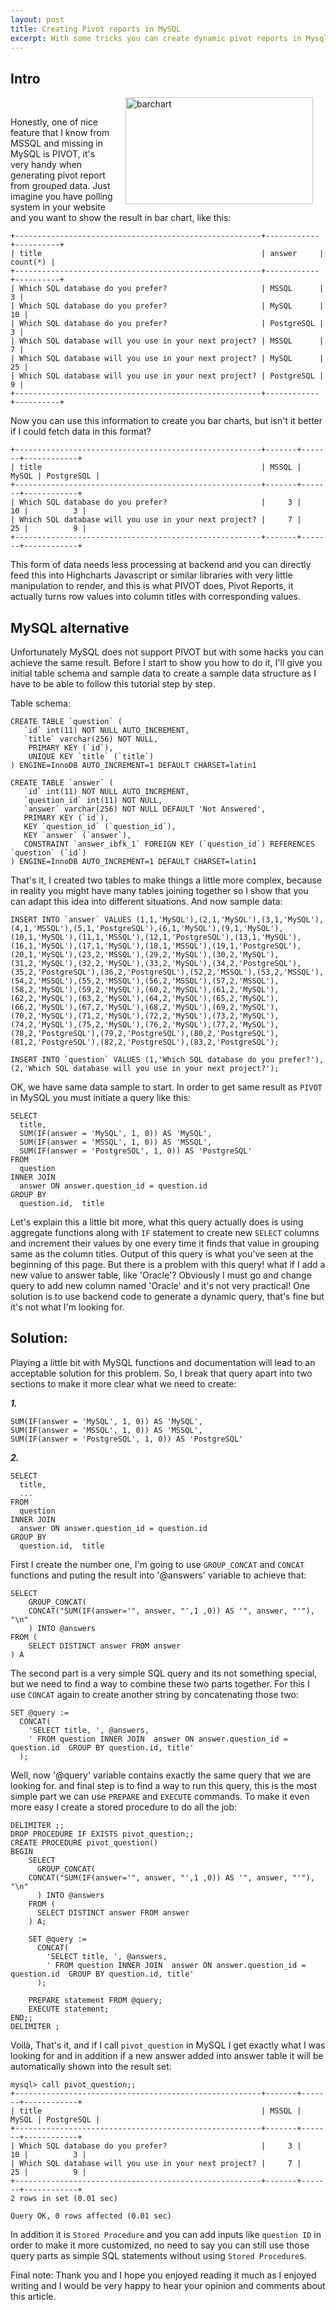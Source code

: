 ```yaml
---
layout: post
title: Creating Pivot reports in MySQL
excerpt: With some tricks you can create dynamic pivot reports in Mysql. This is a step by step guide to achieve same result as PIVOT.
---
```


## Intro


<script type="text/javascript" src="//pagead2.googlesyndication.com/pagead/js/adsbygoogle.js" async=""></script>
<img class="alignright" align='right' style="margin-left: 20px; margin-right: 20px;" title="Bar chart" alt="barchart" src="{{ site.url }}/img/barchart-300x171.png" width="300" height="171" />
<br />

Honestly, one of nice feature that I know from MSSQL and missing in MySQL is PIVOT, it's very handy when generating pivot report from grouped data. Just imagine you have polling system in your website and you want to show the result in bar chart, like this:

<div class="ads"> <ins class="adsbygoogle" style="display:block" data-ad-client="ca-pub-5768423765640512" data-ad-slot="7013600384" data-ad-format="horizontal"></ins></div>
<script> (adsbygoogle = window.adsbygoogle || []).push({}); </script>

	+-------------------------------------------------------+------------+----------+
	| title                                                 | answer     | count(*) |
	+-------------------------------------------------------+------------+----------+
	| Which SQL database do you prefer?                     | MSSQL      |        3 |
	| Which SQL database do you prefer?                     | MySQL      |       10 |
	| Which SQL database do you prefer?                     | PostgreSQL |        3 |
	| Which SQL database will you use in your next project? | MSSQL      |        7 |
	| Which SQL database will you use in your next project? | MySQL      |       25 |
	| Which SQL database will you use in your next project? | PostgreSQL |        9 |
	+-------------------------------------------------------+------------+----------+

Now you can use this information to create you bar charts, but isn't it better if I could fetch data in this format? 

	+-------------------------------------------------------+-------+-------+------------+
	| title                                                 | MSSQL | MySQL | PostgreSQL |
	+-------------------------------------------------------+-------+-------+------------+
	| Which SQL database do you prefer?                     |     3 |    10 |          3 |
	| Which SQL database will you use in your next project? |     7 |    25 |          9 |
	+-------------------------------------------------------+-------+-------+------------+

This form of data needs less processing at backend and you can directly feed this into Highcharts Javascript or similar libraries with very little manipulation to render, and this is what PIVOT does, Pivot Reports, it actually turns row values into column titles with corresponding values. 

## MySQL alternative 

Unfortunately MySQL does not support PIVOT but with some hacks you can achieve the same result. Before I start to show you how to do it, I'll give you initial table schema and sample data to create a sample data structure as I have to be able to follow this tutorial step by step. 

<div class="ads"> <ins class="adsbygoogle" style="display:block" data-ad-client="ca-pub-5768423765640512" data-ad-slot="7013600384" data-ad-format="rectangle"></ins> </div>
<script> (adsbygoogle = window.adsbygoogle || []).push({}); </script>

Table schema: 

	CREATE TABLE `question` (
	   `id` int(11) NOT NULL AUTO_INCREMENT,
	   `title` varchar(256) NOT NULL,
	    PRIMARY KEY (`id`),
	    UNIQUE KEY `title` (`title`)
	) ENGINE=InnoDB AUTO_INCREMENT=1 DEFAULT CHARSET=latin1

	CREATE TABLE `answer` (
	   `id` int(11) NOT NULL AUTO_INCREMENT,
	   `question_id` int(11) NOT NULL,
	   `answer` varchar(256) NOT NULL DEFAULT 'Not Answered',
	   PRIMARY KEY (`id`),
	   KEY `question_id` (`question_id`),
	   KEY `answer` (`answer`),
	   CONSTRAINT `answer_ibfk_1` FOREIGN KEY (`question_id`) REFERENCES `question` (`id`)
	) ENGINE=InnoDB AUTO_INCREMENT=1 DEFAULT CHARSET=latin1

That's it, I created two tables to make things a little more complex, because in reality you might have many tables joining together so I show that you can adapt this idea into different situations. And now sample data: 

	INSERT INTO `answer` VALUES (1,1,'MySQL'),(2,1,'MySQL'),(3,1,'MySQL'),(4,1,'MSSQL'),(5,1,'PostgreSQL'),(6,1,'MySQL'),(9,1,'MySQL'),(10,1,'MySQL'),(11,1,'MSSQL'),(12,1,'PostgreSQL'),(13,1,'MySQL'),(16,1,'MySQL'),(17,1,'MySQL'),(18,1,'MSSQL'),(19,1,'PostgreSQL'),(20,1,'MySQL'),(23,2,'MSSQL'),(29,2,'MySQL'),(30,2,'MySQL'),(31,2,'MySQL'),(32,2,'MySQL'),(33,2,'MySQL'),(34,2,'PostgreSQL'),(35,2,'PostgreSQL'),(36,2,'PostgreSQL'),(52,2,'MSSQL'),(53,2,'MSSQL'),(54,2,'MSSQL'),(55,2,'MSSQL'),(56,2,'MSSQL'),(57,2,'MSSQL'),(58,2,'MySQL'),(59,2,'MySQL'),(60,2,'MySQL'),(61,2,'MySQL'),(62,2,'MySQL'),(63,2,'MySQL'),(64,2,'MySQL'),(65,2,'MySQL'),(66,2,'MySQL'),(67,2,'MySQL'),(68,2,'MySQL'),(69,2,'MySQL'),(70,2,'MySQL'),(71,2,'MySQL'),(72,2,'MySQL'),(73,2,'MySQL'),(74,2,'MySQL'),(75,2,'MySQL'),(76,2,'MySQL'),(77,2,'MySQL'),(78,2,'PostgreSQL'),(79,2,'PostgreSQL'),(80,2,'PostgreSQL'),(81,2,'PostgreSQL'),(82,2,'PostgreSQL'),(83,2,'PostgreSQL');

	INSERT INTO `question` VALUES (1,'Which SQL database do you prefer?'),(2,'Which SQL database will you use in your next project?');

OK, we have same data sample to start. In order to get same result as `PIVOT` in MySQL you must initiate a query like this: 

	SELECT
	  title,
	  SUM(IF(answer = 'MySQL', 1, 0)) AS 'MySQL',
	  SUM(IF(answer = 'MSSQL', 1, 0)) AS 'MSSQL',
	  SUM(IF(answer = 'PostgreSQL', 1, 0)) AS 'PostgreSQL'
	FROM
	  question
	INNER JOIN
	  answer ON answer.question_id = question.id
	GROUP BY
	  question.id,  title

Let's explain this a little bit more, what this query actually does is using aggregate functions along with `IF` statement to create new `SELECT` columns and increment their values by one every time it finds that value in grouping same as the column titles. Output of this query is what you've seen at the beginning of this page. But there is a problem with this query! what if I add a new value to answer table, like 'Oracle'? Obviously I must go and change query to add new column named 'Oracle' and it's not very practical! One solution is to use backend code to generate a dynamic query, that's fine but it's not what I'm looking for. 

## Solution: 

Playing a little bit with MySQL functions and documentation will lead to an acceptable solution for this problem. So, I break that  query apart into two sections to make it more clear what we need to create: 

***1.***

	SUM(IF(answer = 'MySQL', 1, 0)) AS 'MySQL',
	SUM(IF(answer = 'MSSQL', 1, 0)) AS 'MSSQL',
	SUM(IF(answer = 'PostgreSQL', 1, 0)) AS 'PostgreSQL'

***2.***

	SELECT
	  title,
	  ...
	FROM
	  question
	INNER JOIN
	  answer ON answer.question_id = question.id
	GROUP BY
	  question.id,  title

First I create the number one, I'm going to use `GROUP_CONCAT` and `CONCAT` functions and puting the result into '@answers' variable to achieve that: 

	SELECT
	    GROUP_CONCAT(
		CONCAT("SUM(IF(answer='", answer, "',1 ,0)) AS '", answer, "'"), "\n"
	    ) INTO @answers
	FROM (
	    SELECT DISTINCT answer FROM answer
	) A

The second part is a very simple SQL query and its not something special, but we need to find a way to combine these two parts together. For this I use `CONCAT` again to create another string by concatenating those two: 

	SET @query := 
	  CONCAT(
	    'SELECT title, ', @answers, 
	    ' FROM question INNER JOIN  answer ON answer.question_id = question.id  GROUP BY question.id, title'
	  );

Well, now '@query' variable contains exactly the same query that we are looking for. and final step is to find a way to run this query, this is the most simple part we can use `PREPARE` and `EXECUTE` commands. To make it even more easy I create a stored procedure to do all the job: 

	DELIMITER ;;
	DROP PROCEDURE IF EXISTS pivot_question;;
	CREATE PROCEDURE pivot_question()
	BEGIN
		SELECT
		  GROUP_CONCAT(
		CONCAT("SUM(IF(answer='", answer, "',1 ,0)) AS '", answer, "'"), "\n"
		  ) INTO @answers
		FROM (
		  SELECT DISTINCT answer FROM answer
		) A;

		SET @query := 
		  CONCAT(
		    'SELECT title, ', @answers, 
		    ' FROM question INNER JOIN  answer ON answer.question_id = question.id  GROUP BY question.id, title'
		  );

		PREPARE statement FROM @query;
		EXECUTE statement;
	END;;
	DELIMITER ;

Voilà, That's it, and if I call `pivot_question` in MySQL I get exactly what I was looking for and in addition if a  new answer added into answer table it will be automatically shown into the result set: 

	mysql> call pivot_question;;
	+-------------------------------------------------------+-------+-------+------------+
	| title                                                 | MSSQL | MySQL | PostgreSQL |
	+-------------------------------------------------------+-------+-------+------------+
	| Which SQL database do you prefer?                     |     3 |    10 |          3 |
	| Which SQL database will you use in your next project? |     7 |    25 |          9 |
	+-------------------------------------------------------+-------+-------+------------+
	2 rows in set (0.01 sec)

	Query OK, 0 rows affected (0.01 sec)

In addition it is `Stored Procedure` and you can add inputs like `question ID`  in order to make it more customized, no need to say you can still use those query parts as simple SQL statements without using `Stored Procedure`s. 

Final note: Thank you and I hope you enjoyed reading it much as I enjoyed writing and I would be very happy to hear your opinion and comments about this article. 

<div class="ads"> <ins class="adsbygoogle" style="display:block" data-ad-client="ca-pub-5768423765640512" data-ad-slot="7013600384" data-ad-format="horizontal"></ins></div>
<script> (adsbygoogle = window.adsbygoogle || []).push({}); </script>

